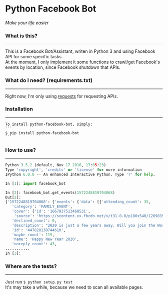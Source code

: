 # Python Facebook Bot
*Make your life easier*  

### What is this?
----------------
  This is a Facebook Bot/Assistant, writen in Python 3 and using Facebook API for some
  specific tasks.  
  At the moment, I only implement it some functions to crawl/get Facebook's events by
  location, since Facebook shutdown that APIs.  

### What do I need? (requirements.txt)
------------------
  Right now, I'm only using [requests](https://github.com/kennethreitz/requests) for requesting APIs.  

### Installation
---------------
    To install python-facebook-bot, simply:
    ```
    $ pip install python-facebook-bot
    ```  
### How to use?
---------------
  ```python
  Python 3.5.2 (default, Nov 17 2016, 17:05:23)
Type 'copyright', 'credits' or 'license' for more information
IPython 6.0.0 -- An enhanced Interactive Python. Type '?' for help.

In [1]: import facebook_bot

In [2]: facebook_bot.get_events(1572248819704068)
Out[2]:
{'1572248819704068': {'events': {'data': [{'attending_count': 35,
     'category': 'FAMILY_EVENT',
     'cover': {'id': '1667937513468531',
      'source': 'https://scontent.xx.fbcdn.net/v/t31.0-0/p180x540/12898397_1667937513468531_267697016695005514_o.jpg?oh=1ea3755b790a6837febf9621a3b23f6f&oe=597E6E0D'},
     'declined_count': 0,
     'description': "2020 is just a few years away. Will you join the World for this epic New Years' celebration? I know that you will. I look forward to celebrating with you. \n\nThis is a virtual event and the whole planet is invited.",
     'id': '447828138744610',
     'maybe_count': 119,
     'name': 'Happy New Year 2020',
     'noreply_count': 43,
  ...........
  In [3]:
  ```

### Where are the tests?
-----------------------
  Just run `$ python setup.py test`  
  It's may take a while, because we need to scan all available pages.
